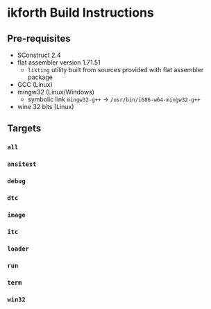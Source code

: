 # ikforth Build Instructions

## Pre-requisites

* SConstruct 2.4
* flat assembler version 1.71.51
  * `listing` utility built from sources provided with flat assembler package
* GCC (Linux)
* mingw32 (Linux/Windows)
  * symbolic link `mingw32-g++` -> `/usr/bin/i686-w64-mingw32-g++`
* wine 32 bits (Linux)

## Targets

### `all`
### `ansitest`
### `debug`
### `dtc`
### `image`
### `itc`
### `loader`
### `run`
### `term`
### `win32`
